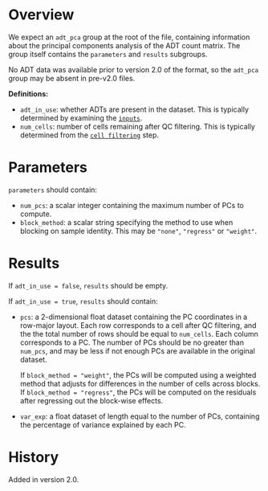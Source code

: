 # Overview

We expect an `adt_pca` group at the root of the file, containing information about the principal components analysis of the ADT count matrix.
The group itself contains the `parameters` and `results` subgroups.

No ADT data was available prior to version 2.0 of the format, so the `adt_pca` group may be absent in pre-v2.0 files.

**Definitions:**

- `adt_in_use`: whether ADTs are present in the dataset.
  This is typically determined by examining the [`inputs`](../inputs/v2_0.md). 
- `num_cells`: number of cells remaining after QC filtering.
  This is typically determined from the [`cell filtering`](../cell_filtering/v2_0.md) step.

# Parameters

`parameters` should contain:

- `num_pcs`: a scalar integer containing the maximum number of PCs to compute.
- `block_method`: a scalar string specifying the method to use when blocking on sample identity.
  This may be `"none"`, `"regress"` or `"weight"`.

# Results

If `adt_in_use = false`, `results` should be empty.

If `adt_in_use = true`, `results` should contain:

- `pcs`: a 2-dimensional float dataset containing the PC coordinates in a row-major layout.
  Each row corresponds to a cell after QC filtering, and the the total number of rows should be equal to `num_cells`.
  Each column corresponds to a PC.
  The number of PCs should be no greater than `num_pcs`, and may be less if not enough PCs are available in the original dataset.

  If `block_method = "weight"`, the PCs will be computed using a weighted method that adjusts for differences in the number of cells across blocks.
  If `block_method = "regress"`, the PCs will be computed on the residuals after regressing out the block-wise effects.
- `var_exp`: a float dataset of length equal to the number of PCs, containing the percentage of variance explained by each PC.

# History

Added in version 2.0.

